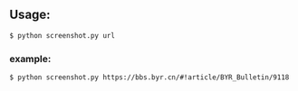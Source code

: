 ## Usage:
```sh
$ python screenshot.py url
```

### example:
```sh
$ python screenshot.py https://bbs.byr.cn/#!article/BYR_Bulletin/9118
```

